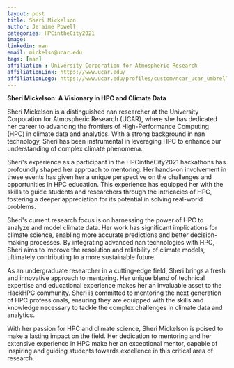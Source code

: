 ```yaml
---
layout: post
title: Sheri Mickelson
author: Je'aime Powell
categories: HPCintheCity2021
image: 
linkedin: nan
email: mickelso@ucar.edu
tags: [nan]
affiliation : University Corporation for Atmospheric Research 
affiliationLink: https://www.ucar.edu/
affiliationLogo: https://www.ucar.edu/profiles/custom/ncar_ucar_umbrella/themes/custom/koru/libraries/koru-base/img/logo-ucar.png                      
---
```


**Sheri Mickelson: A Visionary in HPC and Climate Data**
 
 Sheri Mickelson is a distinguished nan researcher at the University Corporation for Atmospheric Research (UCAR), where she has dedicated her career to advancing the frontiers of High-Performance Computing (HPC) in climate data and analytics. With a strong background in nan technology, Sheri has been instrumental in leveraging HPC to enhance our understanding of complex climate phenomena.
 
 Sheri's experience as a participant in the HPCintheCity2021 hackathons has profoundly shaped her approach to mentoring. Her hands-on involvement in these events has given her a unique perspective on the challenges and opportunities in HPC education. This experience has equipped her with the skills to guide students and researchers through the intricacies of HPC, fostering a deeper appreciation for its potential in solving real-world problems.
 
 Sheri's current research focus is on harnessing the power of HPC to analyze and model climate data. Her work has significant implications for climate science, enabling more accurate predictions and better decision-making processes. By integrating advanced nan technologies with HPC, Sheri aims to improve the resolution and reliability of climate models, ultimately contributing to a more sustainable future.
 
 As an undergraduate researcher in a cutting-edge field, Sheri brings a fresh and innovative approach to mentoring. Her unique blend of technical expertise and educational experience makes her an invaluable asset to the HackHPC community. Sheri is committed to mentoring the next generation of HPC professionals, ensuring they are equipped with the skills and knowledge necessary to tackle the complex challenges in climate data and analytics.
 
 With her passion for HPC and climate science, Sheri Mickelson is poised to make a lasting impact on the field. Her dedication to mentoring and her extensive experience in HPC make her an exceptional mentor, capable of inspiring and guiding students towards excellence in this critical area of research.  
                    
